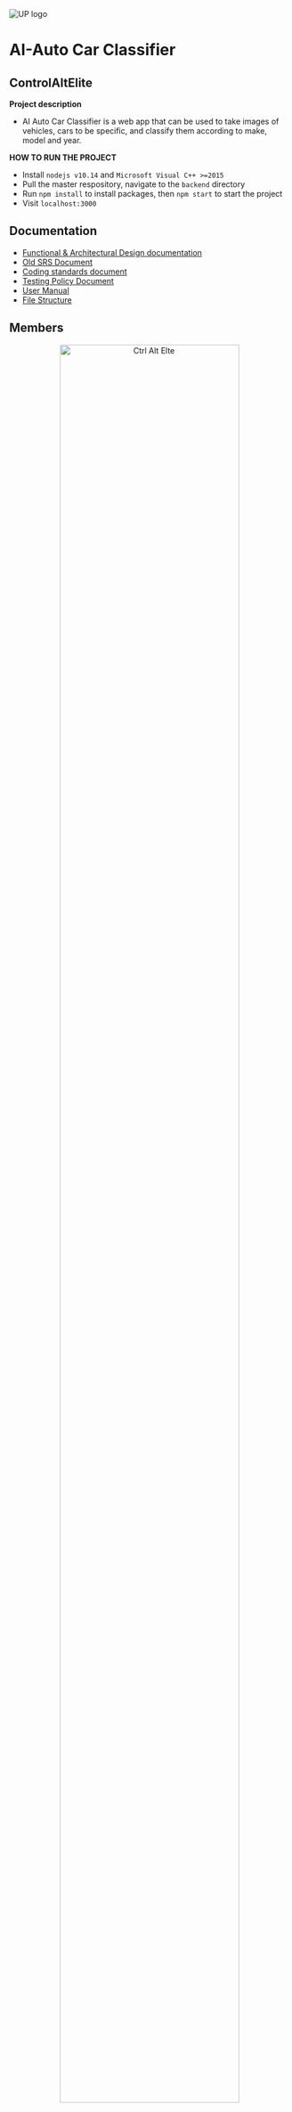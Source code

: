 <img src="https://cs.up.ac.za/static/images/headerUP.jpg" alt="UP logo">

# AI-Auto Car Classifier

## **ControlAltElite**


**Project description**
* AI Auto Car Classifier is a web app that can be used to take images of vehicles, cars to be specific, and classify them according to make, model and year.

**HOW TO RUN THE PROJECT**
* Install `nodejs v10.14` and `Microsoft Visual C++ >=2015`
* Pull the master respository, navigate to the `backend` directory
* Run `npm install` to install packages, then `npm start` to start the project
* Visit `localhost:3000` 

## **Documentation**
- [Functional & Architectural Design documentation](https://github.com/cos301-2019-se/AI-Auto-Car-Classifier/blob/master/documents/Requirements_Document.pdf)
- [Old SRS Document ](https://github.com/cos301-2019-se/AI-Auto-Car-Classifier/blob/master/documents/SRS_DEMO2.pdf)
- [Coding standards document](https://github.com/cos301-2019-se/AI-Auto-Car-Classifier/blob/master/documents/Coding%20Standards.pdf)
- [Testing Policy Document](https://github.com/cos301-2019-se/AI-Auto-Car-Classifier/blob/master/documents/Testing%20Policy.pdf)
- [User Manual](https://github.com/cos301-2019-se/AI-Auto-Car-Classifier/blob/master/documents/User_Manual_Demo4.pdf)
- [File Structure](https://github.com/cos301-2019-se/AI-Auto-Car-Classifier/blob/master/documents/file%20strucuture/fileStrct.JPG)


## **Members**

<div align="center" style="margin:0 auto;">
<img src="https://i.imgur.com/ui0gcZL.jpg" alt="Ctrl Alt Elte" title="Ctrl Alt Elite" style="width:80%; height:90%; margin: 0 auto; text-align:center;" />
<p>Left to Right: Keorapetse, Fiwa, Andrew, Abhinav, Vincent</p>
</div>


 Project Management tool: [ZenHub](https://app.zenhub.com/workspaces/controlaltelite-5cc986490a0d102d91ad7cbf/board?repos=183455866)
 
|Member | Details | 
| :---         | :---         |    
|**Fiwa Lekhuleni**|    **u15187145**   |
|LinkedIn profile |[Fiwa](https://www.linkedin.com/in/fiwa-lekhuleni-3993a28b/)|
|**Overview**| My charisma makes it easier for me to work in a team. I am a hardworking and a very passionate, self driven software engineer who is proficient in web development |
|**Position** |Software Engineer|
|**Interests** |Artificial intelligence, Machine learning, Javascript|
|**Skills**|C++, C#, Java, HTML, PHP and JavaScript|

|Member | Details | 
| :---         | :---         |  
|**Vincent MM Soweto**|    **141372127**   |
|LinkedIn profile |[Vince](https://www.linkedin.com/in/vincent-soweto-7a99b489/)|
|**Overview**|My goal is to assist people to achieve their technology oriented goals and grow my own understanding of the Information Technology Industry.|
|**Position** |Software Engineer|
|**Interests** | Programming is my world |
|**Skills**|Javascript,Java, HTML, Jquery, VueJS, C++, Assembly, SQL, PHP, VB .Net|

|Member | Details | 
| :---         | :---         |  
|**Abhinav Thakur**|    **13286383**   |
|LinkedIn profile |[bestabhinav](https://www.linkedin.com/in/abhinav-thakur-05199415b/)|
|**Overview**|I am passionate about achieving optimal solutions to everyday problems with the use of the latest technologies. I am a dedicated learner who is always ready to learn new technologies needed to solve a problem.|
|**Position** |Software Engineer|
|**Interests** |Entrepreneurship, history, politics and philosophy|
|**Skills**|Languages: Java, C++, JavaScript, XML, HTML, CSS, PHP & Networking|

|Member | Details | 
| :---         | :---         |  
|**Andrew Jordaan**|    **16033796**   |
|LinkedIn profile |[Drew](https://www.linkedin.com/in/andrew-jordaan-2387268b/)|
|**Overview**|Working Together, Fully Participating and Learning|
|**Position** |Software Engineer|
|**Interests** |Artificial intelligence, Hockey|
|**Skills**|Languages: Java, C++, JavaScript, XML, HTML, CSS, PHP, Networking|

|Member | Details | 
| :---         | :---         |  
|**Keorapetse Shiko**|    **12231992**   |
|LinkedIn profile |[Keo](https://www.linkedin.com/in/keorapetse-shiko-454535154/)|
|**Overview**|The price of success is hard work, dedication to the job at hand, and the determination that whether we win or lose, we have applied the best of ourselves to the task at hand.|
|**Position** |Software Engineer|
|**Interests** |Data Science, Sports, Chess, Psychoanalysis|
|**Skills**| Java, C++, HTML, JavaScript, CSS, Bootstrap, PHP, SQL, MongoDB, Node.js.|


